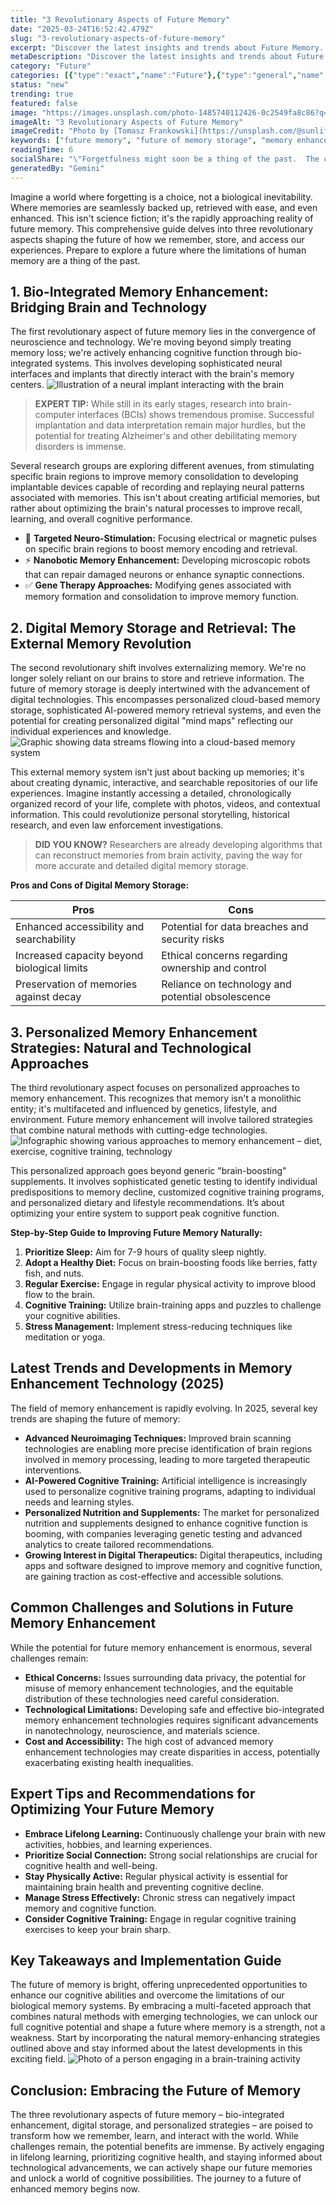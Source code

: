 ```yaml
---
title: "3 Revolutionary Aspects of Future Memory"
date: "2025-03-24T16:52:42.479Z"
slug: "3-revolutionary-aspects-of-future-memory"
excerpt: "Discover the latest insights and trends about Future Memory. This comprehensive guide covers everything you need to know about Future Memory in 2025."
metaDescription: "Discover the latest insights and trends about Future Memory. This comprehensive guide covers everything you need to know about Future Memory in 2025."
category: "Future"
categories: [{"type":"exact","name":"Future"},{"type":"general","name":"Neuroscience"},{"type":"medium","name":"Cognitive Science"},{"type":"specific","name":"Neural Implants"},{"type":"niche","name":"Memory Encoding"}]
status: "new"
trending: true
featured: false
image: "https://images.unsplash.com/photo-1485740112426-0c2549fa8c86?q=85&w=1200&fit=max&fm=webp&auto=compress"
imageAlt: "3 Revolutionary Aspects of Future Memory"
imageCredit: "Photo by [Tomasz Frankowski](https://unsplash.com/@sunlifter) on Unsplash"
keywords: ["future memory", "future of memory storage", "memory enhancement technology", "how to improve memory in the future", "future memory implants", "buy memory enhancement supplements", "best brain supplements for memory", "future memory loss treatment", "digital memory storage future", "improving future memory naturally"]
readingTime: 6
socialShare: "\"Forgetfulness might soon be a thing of the past.  The convergence of neuroscience and technology promises a future where memory enhancement is personalized and accessible to all.\""
generatedBy: "Gemini"
---
```




Imagine a world where forgetting is a choice, not a biological inevitability.  Where memories are seamlessly backed up, retrieved with ease, and even enhanced. This isn't science fiction; it's the rapidly approaching reality of future memory.  This comprehensive guide delves into three revolutionary aspects shaping the future of how we remember, store, and access our experiences.  Prepare to explore a future where the limitations of human memory are a thing of the past.

## 1.  Bio-Integrated Memory Enhancement: Bridging Brain and Technology

The first revolutionary aspect of future memory lies in the convergence of neuroscience and technology.  We're moving beyond simply treating memory loss; we're actively enhancing cognitive function through bio-integrated systems.  This involves developing sophisticated neural interfaces and implants that directly interact with the brain's memory centers.  ![Illustration of a neural implant interacting with the brain](https://images.unsplash.com/photo-1660720063020-ef70736073ef?q=85&w=1200&fit=max&fm=webp&auto=compress)

> **EXPERT TIP:** While still in its early stages, research into brain-computer interfaces (BCIs) shows tremendous promise.  Successful implantation and data interpretation remain major hurdles, but the potential for treating Alzheimer's and other debilitating memory disorders is immense.

Several research groups are exploring different avenues, from stimulating specific brain regions to improve memory consolidation to developing implantable devices capable of recording and replaying neural patterns associated with memories.  This isn't about creating artificial memories, but rather about optimizing the brain's natural processes to improve recall, learning, and overall cognitive performance.

* 🔑 **Targeted Neuro-Stimulation:** Focusing electrical or magnetic pulses on specific brain regions to boost memory encoding and retrieval.
* ⚡ **Nanobotic Memory Enhancement:**  Developing microscopic robots that can repair damaged neurons or enhance synaptic connections.
* ✅ **Gene Therapy Approaches:**  Modifying genes associated with memory formation and consolidation to improve memory function.

## 2.  Digital Memory Storage and Retrieval: The External Memory Revolution

The second revolutionary shift involves externalizing memory.  We're no longer solely reliant on our brains to store and retrieve information.  The future of memory storage is deeply intertwined with the advancement of digital technologies.  This encompasses personalized cloud-based memory storage, sophisticated AI-powered memory retrieval systems, and even the potential for creating personalized digital "mind maps" reflecting our individual experiences and knowledge. ![Graphic showing data streams flowing into a cloud-based memory system](https://images.unsplash.com/photo-1629265339808-9b5849d71bbb?q=85&w=1200&fit=max&fm=webp&auto=compress)

This external memory system isn't just about backing up memories; it's about creating dynamic, interactive, and searchable repositories of our life experiences.  Imagine instantly accessing a detailed, chronologically organized record of your life, complete with photos, videos, and contextual information.  This could revolutionize personal storytelling, historical research, and even law enforcement investigations.

> **DID YOU KNOW?**  Researchers are already developing algorithms that can reconstruct memories from brain activity, paving the way for more accurate and detailed digital memory storage.

**Pros and Cons of Digital Memory Storage:**

| Pros                                      | Cons                                         |
|-------------------------------------------|---------------------------------------------|
| Enhanced accessibility and searchability   | Potential for data breaches and security risks |
| Increased capacity beyond biological limits | Ethical concerns regarding ownership and control |
| Preservation of memories against decay    | Reliance on technology and potential obsolescence |

## 3.  Personalized Memory Enhancement Strategies: Natural and Technological Approaches

The third revolutionary aspect focuses on personalized approaches to memory enhancement.  This recognizes that memory isn't a monolithic entity; it's multifaceted and influenced by genetics, lifestyle, and environment.  Future memory enhancement will involve tailored strategies that combine natural methods with cutting-edge technologies. ![Infographic showing various approaches to memory enhancement – diet, exercise, cognitive training, technology](https://images.unsplash.com/photo-1658234652613-3d5d410dfa59?q=85&w=1200&fit=max&fm=webp&auto=compress)

This personalized approach goes beyond generic "brain-boosting" supplements.  It involves sophisticated genetic testing to identify individual predispositions to memory decline, customized cognitive training programs, and personalized dietary and lifestyle recommendations.  It’s about optimizing your entire system to support peak cognitive function.

**Step-by-Step Guide to Improving Future Memory Naturally:**

1. **Prioritize Sleep:** Aim for 7-9 hours of quality sleep nightly.
2. **Adopt a Healthy Diet:** Focus on brain-boosting foods like berries, fatty fish, and nuts.
3. **Regular Exercise:** Engage in regular physical activity to improve blood flow to the brain.
4. **Cognitive Training:**  Utilize brain-training apps and puzzles to challenge your cognitive abilities.
5. **Stress Management:** Implement stress-reducing techniques like meditation or yoga.

## Latest Trends and Developments in Memory Enhancement Technology (2025)

The field of memory enhancement is rapidly evolving.  In 2025, several key trends are shaping the future of memory:

* **Advanced Neuroimaging Techniques:**  Improved brain scanning technologies are enabling more precise identification of brain regions involved in memory processing, leading to more targeted therapeutic interventions.
* **AI-Powered Cognitive Training:**  Artificial intelligence is increasingly used to personalize cognitive training programs, adapting to individual needs and learning styles.
* **Personalized Nutrition and Supplements:**  The market for personalized nutrition and supplements designed to enhance cognitive function is booming, with companies leveraging genetic testing and advanced analytics to create tailored recommendations.
* **Growing Interest in Digital Therapeutics:**  Digital therapeutics, including apps and software designed to improve memory and cognitive function, are gaining traction as cost-effective and accessible solutions.

## Common Challenges and Solutions in Future Memory Enhancement

While the potential for future memory enhancement is enormous, several challenges remain:

* **Ethical Concerns:**  Issues surrounding data privacy, the potential for misuse of memory enhancement technologies, and the equitable distribution of these technologies need careful consideration.
* **Technological Limitations:**  Developing safe and effective bio-integrated memory enhancement technologies requires significant advancements in nanotechnology, neuroscience, and materials science.
* **Cost and Accessibility:**  The high cost of advanced memory enhancement technologies may create disparities in access, potentially exacerbating existing health inequalities.

## Expert Tips and Recommendations for Optimizing Your Future Memory

* **Embrace Lifelong Learning:**  Continuously challenge your brain with new activities, hobbies, and learning experiences.
* **Prioritize Social Connection:**  Strong social relationships are crucial for cognitive health and well-being.
* **Stay Physically Active:**  Regular physical activity is essential for maintaining brain health and preventing cognitive decline.
* **Manage Stress Effectively:**  Chronic stress can negatively impact memory and cognitive function.
* **Consider Cognitive Training:**  Engage in regular cognitive training exercises to keep your brain sharp.

## Key Takeaways and Implementation Guide

The future of memory is bright, offering unprecedented opportunities to enhance our cognitive abilities and overcome the limitations of our biological memory systems.  By embracing a multi-faceted approach that combines natural methods with emerging technologies, we can unlock our full cognitive potential and shape a future where memory is a strength, not a weakness.  Start by incorporating the natural memory-enhancing strategies outlined above and stay informed about the latest developments in this exciting field. ![Photo of a person engaging in a brain-training activity](https://images.unsplash.com/photo-1656135024421-8e625843ac59?q=85&w=1200&fit=max&fm=webp&auto=compress)

## Conclusion: Embracing the Future of Memory

The three revolutionary aspects of future memory – bio-integrated enhancement, digital storage, and personalized strategies – are poised to transform how we remember, learn, and interact with the world.  While challenges remain, the potential benefits are immense. By actively engaging in lifelong learning, prioritizing cognitive health, and staying informed about technological advancements, we can actively shape our future memories and unlock a world of cognitive possibilities.  The journey to a future of enhanced memory begins now.

